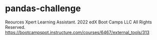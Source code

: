 # pandas-challenge
Reources
Xpert Learning Assistant.  2022 edX Boot Camps LLC All Rights Reserved. https://bootcampspot.instructure.com/courses/6467/external_tools/313
